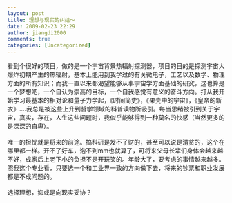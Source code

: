 ```yaml
---
layout: post
title: 理想与现实的纠结～
date: 2009-02-23 22:29
author: jiangdi2000
comments: true
categories: [Uncategorized]
---
```

<div id="msgcns!C840C88DA912213B!1415" class="bvMsg"> 看到个很好的项目，做的是一个宇宙背景热辐射探测器，项目的目的是探测宇宙大爆炸初期产生的热辐射，基本上能用到我学过的有关微电子，工艺以及数学、物理方面的所有知识；而我一直以来都渴望能够从事宇宙学方面基础的研究，这也算是一个梦想吧，一个自认为崇高的目标，一个自我感觉有意义的奋斗方向。打从我开始学习最基本的相对论和量子力学起，《时间简史》，《果壳中的宇宙》，《皇帝的新衣》....我总是被这些上升到哲学领域的科普读物所吸引。每当思绪被引到关于宇宙，真实，存在，人生这些问题时，我似乎能够得到一种莫名的快感（当然更多的是深深的自卑）。<br /><br />唯一的担忧就是将来的前途。搞科研是发不了财的，甚至可以说是清贫的，这个在哪里都一样。开不了好车，泡不到mm也就算了，可将来父母长辈们身体会越来越不好，成家后上老下小的负担不是开玩笑的。年龄大了，要考虑的事情越来越多。照我这个专业看，只要选一个和工业界一致的方向做下去，将来的钞票和职业发展都是不成问题的。<br /><br />选择理想，抑或是向现实妥协？<br /></div>
